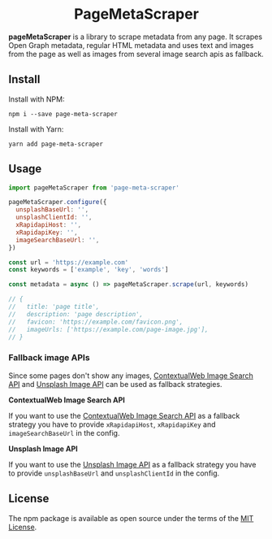 <div align="center">
  <h1>PageMetaScraper</h1>
</div>

**pageMetaScraper** is a library to scrape metadata from any page. It scrapes Open Graph metadata, regular HTML metadata and uses text and images from the page as well as images from several image search apis as fallback.

## Install

Install with NPM:

```
npm i --save page-meta-scraper
```

Install with Yarn:

```
yarn add page-meta-scraper
```

## Usage

```javascript
import pageMetaScraper from 'page-meta-scraper'

pageMetaScraper.configure({
  unsplashBaseUrl: '',
  unsplashClientId: '',
  xRapidapiHost: '',
  xRapidapiKey: '',
  imageSearchBaseUrl: '',
})

const url = 'https://example.com'
const keywords = ['example', 'key', 'words']

const metadata = async () => pageMetaScraper.scrape(url, keywords)

// {
//   title: 'page title',
//   description: 'page description',
//   favicon: 'https://example.com/favicon.png',
//   imageUrls: ['https://example.com/page-image.jpg'],
// }
```

### Fallback image APIs

Since some pages don't show any images, [ContextualWeb Image Search API](https://contextualweb.io/image-search-api/) and [Unsplash Image API](https://unsplash.com/developers) can be used as fallback strategies.

**ContextualWeb Image Search API**

If you want to use the [ContextualWeb Image Search API](https://contextualweb.io/image-search-api/) as a fallback strategy you have to provide `xRapidapiHost`, `xRapidapiKey` and `imageSearchBaseUrl` in the config.

**Unsplash Image API**

If you want to use the [Unsplash Image API](https://unsplash.com/developers) as a fallback strategy you have to provide `unsplashBaseUrl` and `unsplashClientId` in the config.

## License

The npm package is available as open source under the terms of the [MIT License](https://opensource.org/licenses/MIT).
